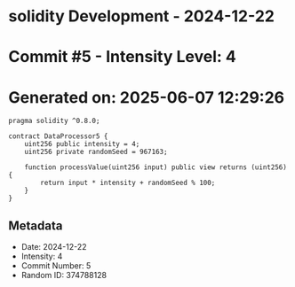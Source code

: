 ﻿# solidity Development - 2024-12-22
# Commit #5 - Intensity Level: 4
# Generated on: 2025-06-07 12:29:26
```solidity
pragma solidity ^0.8.0;

contract DataProcessor5 {
    uint256 public intensity = 4;
    uint256 private randomSeed = 967163;

    function processValue(uint256 input) public view returns (uint256) {
        return input * intensity + randomSeed % 100;
    }
}
```
## Metadata
- Date: 2024-12-22
- Intensity: 4
- Commit Number: 5
- Random ID: 374788128

